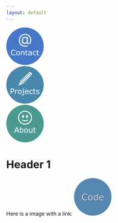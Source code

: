 ```yaml
---
layout: default
---
```


<div class="row">
  <div class="column">
    <img src="websiteContact.png" alt="Snow" width="100" height="100">
  </div>
  <div class="column">
    <img src="websiteProjects.png" alt="Forest" width="100" height="100">
  </div>
  <div class="column">
    <img src="websiteAbout.png" alt="Mountains" width="100" height="100">
  </div>
</div>


Header 1
===============



Here is a image with a link: <a href="https://azhb.github.io/test/">
<img border="0" alt="" src="test1.png" width="100" height="100">
</a>

